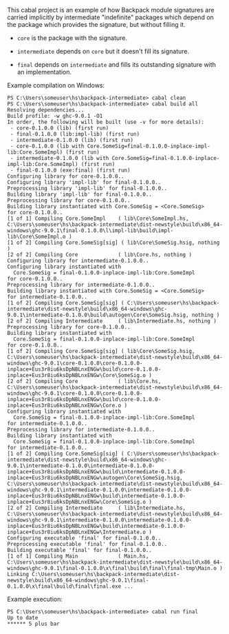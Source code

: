 This cabal project is an example of how Backpack module signatures are carried
implicitly by intermediate "indefinite" packages which depend on the package
which provides the signature, but without filling it.

- `core` is the package with the signature.

- `intermediate` depends on `core` but it doesn't fill its signature.

- `final` depends on `intermediate` and fills its outstanding signature with an
  implementation.

Example compilation on Windows:

    PS C:\Users\someuser\hs\backpack-intermediate> cabal clean
    PS C:\Users\someuser\hs\backpack-intermediate> cabal build all
    Resolving dependencies...
    Build profile: -w ghc-9.0.1 -O1
    In order, the following will be built (use -v for more details):
     - core-0.1.0.0 (lib) (first run)
     - final-0.1.0.0 (lib:impl-lib) (first run)
     - intermediate-0.1.0.0 (lib) (first run)
     - core-0.1.0.0 (lib with Core.SomeSig=final-0.1.0.0-inplace-impl-lib:Core.SomeImpl) (first run)
     - intermediate-0.1.0.0 (lib with Core.SomeSig=final-0.1.0.0-inplace-impl-lib:Core.SomeImpl) (first run)
     - final-0.1.0.0 (exe:final) (first run)
    Configuring library for core-0.1.0.0..
    Configuring library 'impl-lib' for final-0.1.0.0..
    Preprocessing library 'impl-lib' for final-0.1.0.0..
    Building library 'impl-lib' for final-0.1.0.0..
    Preprocessing library for core-0.1.0.0..
    Building library instantiated with Core.SomeSig = <Core.SomeSig>
    for core-0.1.0.0..
    [1 of 1] Compiling Core.SomeImpl    ( lib\Core\SomeImpl.hs, C:\Users\someuser\hs\backpack-intermediate\dist-newstyle\build\x86_64-windows\ghc-9.0.1\final-0.1.0.0\l\impl-lib\build\impl-lib\Core\SomeImpl.o )
    [1 of 2] Compiling Core.SomeSig[sig] ( lib\Core\SomeSig.hsig, nothing )
    [2 of 2] Compiling Core             ( lib\Core.hs, nothing )
    Configuring library for intermediate-0.1.0.0..
    Configuring library instantiated with
      Core.SomeSig = final-0.1.0.0-inplace-impl-lib:Core.SomeImpl
    for core-0.1.0.0..
    Preprocessing library for intermediate-0.1.0.0..
    Building library instantiated with Core.SomeSig = <Core.SomeSig>
    for intermediate-0.1.0.0..
    [1 of 2] Compiling Core.SomeSig[sig] ( C:\Users\someuser\hs\backpack-intermediate\dist-newstyle\build\x86_64-windows\ghc-9.0.1\intermediate-0.1.0.0\build\autogen\Core\SomeSig.hsig, nothing )
    [2 of 2] Compiling Intermediate     ( lib\Intermediate.hs, nothing )
    Preprocessing library for core-0.1.0.0..
    Building library instantiated with
      Core.SomeSig = final-0.1.0.0-inplace-impl-lib:Core.SomeImpl
    for core-0.1.0.0..
    [1 of 2] Compiling Core.SomeSig[sig] ( lib\Core\SomeSig.hsig, C:\Users\someuser\hs\backpack-intermediate\dist-newstyle\build\x86_64-windows\ghc-9.0.1\core-0.1.0.0\core-0.1.0.0-inplace+Eus3r8iu6ksDpNBLnxENGw\build\core-0.1.0.0-inplace+Eus3r8iu6ksDpNBLnxENGw\Core\SomeSig.o )
    [2 of 2] Compiling Core             ( lib\Core.hs, C:\Users\someuser\hs\backpack-intermediate\dist-newstyle\build\x86_64-windows\ghc-9.0.1\core-0.1.0.0\core-0.1.0.0-inplace+Eus3r8iu6ksDpNBLnxENGw\build\core-0.1.0.0-inplace+Eus3r8iu6ksDpNBLnxENGw\Core.o )
    Configuring library instantiated with
      Core.SomeSig = final-0.1.0.0-inplace-impl-lib:Core.SomeImpl
    for intermediate-0.1.0.0..
    Preprocessing library for intermediate-0.1.0.0..
    Building library instantiated with
      Core.SomeSig = final-0.1.0.0-inplace-impl-lib:Core.SomeImpl
    for intermediate-0.1.0.0..
    [1 of 2] Compiling Core.SomeSig[sig] ( C:\Users\someuser\hs\backpack-intermediate\dist-newstyle\build\x86_64-windows\ghc-9.0.1\intermediate-0.1.0.0\intermediate-0.1.0.0-inplace+Eus3r8iu6ksDpNBLnxENGw\build\intermediate-0.1.0.0-inplace+Eus3r8iu6ksDpNBLnxENGw\autogen\Core\SomeSig.hsig, C:\Users\someuser\hs\backpack-intermediate\dist-newstyle\build\x86_64-windows\ghc-9.0.1\intermediate-0.1.0.0\intermediate-0.1.0.0-inplace+Eus3r8iu6ksDpNBLnxENGw\build\intermediate-0.1.0.0-inplace+Eus3r8iu6ksDpNBLnxENGw\Core\SomeSig.o )
    [2 of 2] Compiling Intermediate     ( lib\Intermediate.hs, C:\Users\someuser\hs\backpack-intermediate\dist-newstyle\build\x86_64-windows\ghc-9.0.1\intermediate-0.1.0.0\intermediate-0.1.0.0-inplace+Eus3r8iu6ksDpNBLnxENGw\build\intermediate-0.1.0.0-inplace+Eus3r8iu6ksDpNBLnxENGw\Intermediate.o )
    Configuring executable 'final' for final-0.1.0.0..
    Preprocessing executable 'final' for final-0.1.0.0..
    Building executable 'final' for final-0.1.0.0..
    [1 of 1] Compiling Main             ( Main.hs, C:\Users\someuser\hs\backpack-intermediate\dist-newstyle\build\x86_64-windows\ghc-9.0.1\final-0.1.0.0\x\final\build\final\final-tmp\Main.o )
    Linking C:\Users\someuser\hs\backpack-intermediate\dist-newstyle\build\x86_64-windows\ghc-9.0.1\final-0.1.0.0\x\final\build\final\final.exe ...

Example execution:

    PS C:\Users\someuser\hs\backpack-intermediate> cabal run final
    Up to date
    ****** 5 plus bar
